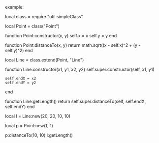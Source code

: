 example:

local class = require "util.simpleClass"

local Point = class("Point")

function Point:constructor(x, y)
    self.x = x
    self.y = y
end

function Point:distanceTo(x, y)
    return math.sqrt((x - self.x)^2 + (y - self.y)^2)
end

local Line = class.extend(Point, "Line")

function Line:constructor(x1, y1, x2, y2)
    self.super.constructor(self, x1, y1)

    self.endX = x2
    self.endY = y2
end

function Line:getLength()
    return self.super.distanceTo(self, self.endX, self.endY)
end

local l = Line:new(20, 20, 10, 10)

local p = Point:new(1, 1)

p:distanceTo(10, 10)
l:getLength()